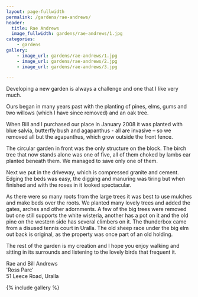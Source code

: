 ```yaml
---
layout: page-fullwidth
permalink: /gardens/rae-andrews/
header:
  title: Rae Andrews
  image_fullwidth: gardens/rae-andrews/1.jpg
categories:
    - gardens
gallery:
    - image_url: gardens/rae-andrews/1.jpg
    - image_url: gardens/rae-andrews/2.jpg
    - image_url: gardens/rae-andrews/3.jpg

---
```


Developing a new garden is always a challenge and one that I like very much.

Ours began in many years past with the planting of pines, elms, gums and two willows (which I have since removed) and an oak tree.

When Bill and I purchased our place in January 2008 it was planted with blue salvia, butterfly bush and agapanthus - all are invasive – so we removed all but the agapanthus, which grow outside the front fence.

The circular garden in front was the only structure on the block. The birch tree that now stands alone was one of five, all of them choked by lambs ear planted beneath them. We managed to save only one of them. 

Next we put in the driveway, which is compressed granite and cement.
Edging the beds was easy, the digging and manuring was tiring but when finished and with the roses in it looked spectacular.

As there were so many roots from the large trees it was best to use mulches and make beds over the roots. We planted many lovely trees and added the gates, arches and other adornments. A few of the big trees were removed but one still supports the white wisteria, another has a pot on it and the old pine on the western side has several climbers on it. The thunderbox came from a disused tennis court in Uralla. The old sheep race under the big elm out back is original, as the property was once part of an old holding.

The rest of the garden is my creation and I hope you enjoy walking and sitting in its surrounds and listening to the lovely birds that frequent it.

Rae and Bill Andrews<br>
'Ross Parc'<br>
51 Leece Road, Uralla

{% include gallery %}
